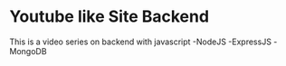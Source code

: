 # Youtube like Site Backend 

This is a video series on backend with javascript 
-NodeJS
-ExpressJS
-MongoDB
